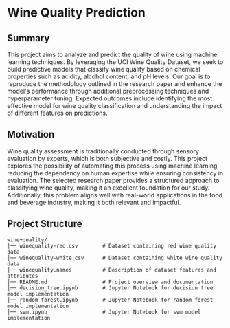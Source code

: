 # Wine Quality Prediction

## Summary
This project aims to analyze and predict the quality of wine using machine learning techniques. By leveraging the UCI Wine Quality Dataset, we seek to build predictive models that classify wine quality based on chemical properties such as acidity, alcohol content, and pH levels. Our goal is to reproduce the methodology outlined in the research paper and enhance the model's performance through additional preprocessing techniques and hyperparameter tuning. Expected outcomes include identifying the most effective model for wine quality classification and understanding the impact of different features on predictions.

## Motivation
Wine quality assessment is traditionally conducted through sensory evaluation by experts, which is both subjective and costly. This project explores the possibility of automating this process using machine learning, reducing the dependency on human expertise while ensuring consistency in evaluation. The selected research paper provides a structured approach to classifying wine quality, making it an excellent foundation for our study. Additionally, this problem aligns well with real-world applications in the food and beverage industry, making it both relevant and impactful.

## Project Structure
```
wine+quality/
│── winequality-red.csv        # Dataset containing red wine quality data
│── winequality-white.csv      # Dataset containing white wine quality data
│── winequality.names          # Description of dataset features and attributes
│── README.md                  # Project overview and documentation
│── decision_tree.ipynb        # Jupyter Notebook for decision tree model implementation
│── random_forest.ipynb        # Jupyter Notebook for random forest model implementation
│── svm.ipynb                  # Jupyter Notebook for svm model implementation
```

